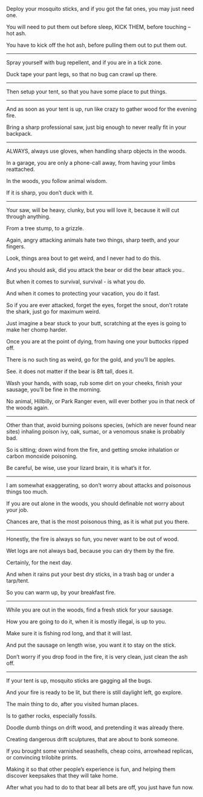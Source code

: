Deploy your mosquito sticks,
and if you got the fat ones, you may just need one.

You will need to put them out before sleep,
KICK THEM, before touching – hot ash.

You have to kick off the hot ash,
before pulling them out to put them out.

---

Spray yourself with bug repellent,
and if you are in a tick zone.

Duck tape your pant legs,
so that no bug can crawl up there.

---

Then setup your tent,
so that you have some place to put things.

---

And as soon as your tent is up,
run like crazy to gather wood for the evening fire.

Bring a sharp professional saw,
just big enough to never really fit in your backpack.

---

ALWAYS, always use gloves,
when handling sharp objects in the woods.

In a garage, you are only a phone-call away,
from having your limbs reattached.

In the woods,
you follow animal wisdom.

If it is sharp,
you don’t duck with it.

---

Your saw, will be heavy, clunky,
but you will love it, because it will cut through anything.

From a tree stump,
to a grizzle.

Again, angry attacking animals hate two things,
sharp teeth, and your fingers.

Look, things area bout to get weird,
and I never had to do this.

And you should ask,
did you attack the bear or did the bear attack you..

But when it comes to survival,
survival - is what you do.

And when it comes to protecting your vacation,
you do it fast.

So if you are ever attacked, forget the eyes,
forget the snout, don’t rotate the shark, just go for maximum weird.

Just imagine a bear stuck to your butt,
scratching at the eyes is going to make her chomp harder.

Once you are at the point of dying,
from having one your buttocks ripped off.

There is no such ting as weird,
go for the gold, and you’ll be apples.

See. it does not matter if the bear is 8ft tall,
does it.

Wash your hands, with soap, rub some dirt on your cheeks,
finish your sausage, you’ll be fine in the morning.

No animal, Hillbilly, or Park Ranger even,
will ever bother you in that neck of the woods again.

---

Other than that, avoid burning poisons species, (which are never found near sites)
inhaling poison ivy, oak, sumac, or a venomous snake is probably bad.

So is sitting; down wind from the fire,
and getting smoke inhalation or carbon monoxide poisoning.

Be careful, be wise, use your lizard brain,
it is what’s it for.

---

I am somewhat exaggerating,
so don’t worry about attacks and poisonous things too much.

If you are out alone in the woods,
you should definable not worry about your job.

Chances are, that is the most poisonous thing,
as it is what put you there.

---

Honestly, the fire is always so fun,
you never want to be out of wood.

Wet logs are not always bad,
because you can dry them by the fire.

Certainly,
for the next day.

And when it rains put your best dry sticks,
in a trash bag or under a tarp/tent.

So you can warm up,
by your breakfast fire.

---

While you are out in the woods,
find a fresh stick for your sausage.

How you are going to do it,
when it is mostly illegal, is up to you.

Make sure it is fishing rod long,
and that it will last.

And put the sausage on length wise,
you want it to stay on the stick.

Don’t worry if you drop food in the fire,
it is very clean, just clean the ash off.

---

If your tent is up,
mosquito sticks are gagging all the bugs.

And your fire is ready to be lit,
but there is still daylight left, go explore.

The main thing to do,
after you visited human places.

Is to gather rocks,
especially fossils.

Doodle dumb things on drift wood,
and pretending it was already there.

Creating dangerous drift sculptures,
that are about to bonk someone.

If you brought some varnished seashells,
cheap coins, arrowhead replicas, or convincing trilobite prints.

Making it so that other people’s experience is fun,
and helping them discover keepsakes that they will take home.

After what you had to do to that bear
all bets are off, you just have fun now.

